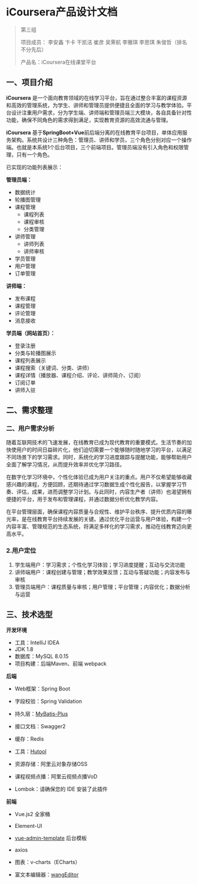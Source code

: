 # iCoursera产品设计文档

> 第三组
>
> 项目成员： 李安鑫 卞卡 干凯洁 崔彦 吴霁航 李雅琪 李思琪 朱俊哲（排名不分先后）
>
> 产品名：iCoursera在线课堂平台

## 一、项目介绍

**iCoursera** 是一个面向教育领域的在线学习平台，旨在通过整合丰富的课程资源和高效的管理系统，为学生、讲师和管理员提供便捷且全面的学习与教学体验。平台设计注重用户需求，分为学生端、讲师端和管理员端三大模块，各自具备针对性功能，确保不同角色的需求得到满足，实现教育资源的高效流通与管理。

**iCoursera** 基于**SpringBoot+Vue**前后端分离的在线教育平台项目，单体应用服务架构。系统共设计三种角色：管理员、讲师和学员，三个角色分别对应一个操作端。也就是本系统1个后台项目，三个前端项目。管理员端没有引入角色和权限管理，只有一个角色。

已实现的功能列表展示：

**管理员端：**

- 数据统计
- 轮播图管理
- 课程管理
  - 课程列表
  - 课程审核
  - 分类管理
- 讲师管理
  - 讲师列表
  - 讲师审核
- 学员管理
- 用户管理
- 订单管理

**讲师端：**

- 发布课程
- 课程管理
- 评论管理
- 消息接收

**学员端（网站首页）：**

- 登录注册
- 分类与轮播图展示
- 课程列表展示
- 课程搜索（关键词、分类、讲师）
- 课程详情（播放器、课程介绍、评论、讲师简介、订阅）
- 订阅订单
- 讲师入驻

## 二、需求整理

### 二、用户需求分析

随着互联网技术的飞速发展，在线教育已成为现代教育的重要模式。生活节奏的加快使用户的时间日益碎片化，他们迫切需要一个能够随时随地学习的平台，以满足不同场景下的学习需求。同时，系统化的学习进度跟踪与提醒功能，能够帮助用户全面了解学习情况，从而提升效率并优化学习路径。

在数字化学习环境中，个性化体验已成为用户关注的重点。用户不仅希望能够收藏感兴趣的课程，方便回顾，还期待通过学习数据生成个性化报告，以掌握学习节奏、评估，成果，进而调整学习计划。与此同时，内容生产者（讲师）也渴望拥有便捷的平台，用于发布和管理课程，并通过数据分析优化教学内容。

在平台管理层面，确保课程内容质量与合规性、维护平台秩序、提升优质内容的曝光率，是在线教育平台持续发展的关键。通过优化平台运营与用户体验，构建一个内容丰富、管理规范的生态系统，将满足多样化的学习需求，推动在线教育迈向更高水平。

### 2.用户定位

1. 学生端用户：学习需求；个性化学习体验；学习进度提醒；互动与交流功能
2. 讲师端用户：课程创建与管理；教学效果反馈；互动与答疑功能；内容发布与审核
3. 管理员端用户：课程质量与审核；用户管理；平台管理；内容优化；数据分析与运营

## 三、技术选型

**开发环境**

- 工具：IntelliJ IDEA
- JDK 1.8
- 数据库：MySQL 8.0.15
- 项目构建：后端Maven、前端 webpack

**后端**

- Web框架：Spring Boot

- 字段校验：Spring Validation

- 持久层：[MyBatis-Plus](https://mybatis.plus/)

- 接口文档：Swagger2

- 缓存：Redis

- 工具：[Hutool](https://www.hutool.cn/)

- 资源存储：阿里云对象存储OSS

- 课程视频点播：阿里云视频点播VoD

- Lombok：请确保您的 IDE 安装了此插件 

**前端**

- Vue.js2 全家桶

- Element-UI

- [vue-admin-template](https://github.com/PanJiaChen/vue-admin-template) 后台模板

- axios

- 图表：v-charts（ECharts）

- 富文本编辑器：[wangEditor](https://github.com/wangeditor-team/wangEditor/)